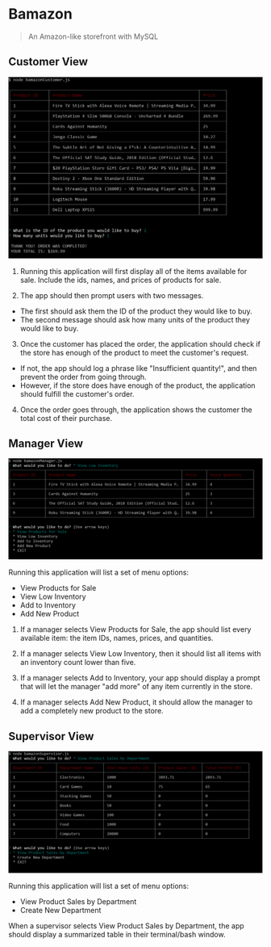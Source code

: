 # Bamazon

> An Amazon-like storefront with MySQL

## Customer View

![Cutomer View](customer.png)

1. Running this application will first display all of the items available for sale. Include the ids, names, and prices of products for sale.

2. The app should then prompt users with two messages.
  - The first should ask them the ID of the product they would like to buy.
  - The second message should ask how many units of the product they would like to buy.

3. Once the customer has placed the order, the application should check if the store has enough of the product to meet the customer's request.

  - If not, the app should log a phrase like "Insufficient quantity!", and then prevent the order from going through.  
  - However, if the store does have enough of the product, the application should fulfill the customer's order.

4. Once the order goes through, the application shows the customer the total cost of their purchase.

## Manager View

![Manager View](manager.png)

Running this application will list a set of menu options:
- View Products for Sale
- View Low Inventory
- Add to Inventory
- Add New Product

1. If a manager selects View Products for Sale, the app should list every available item: the item IDs, names, prices, and quantities.
2. If a manager selects View Low Inventory, then it should list all items with an inventory count lower than five.

3. If a manager selects Add to Inventory, your app should display a prompt that will let the manager "add more" of any item currently in the store.

4. If a manager selects Add New Product, it should allow the manager to add a completely new product to the store.

## Supervisor View

![Supervisor View](supervisor.png)

Running this application will list a set of menu options:
- View Product Sales by Department
- Create New Department

When a supervisor selects View Product Sales by Department, the app should display a summarized table in their terminal/bash window.
